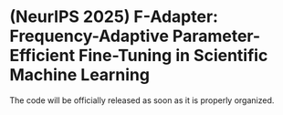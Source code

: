 # (NeurIPS 2025) F-Adapter: Frequency-Adaptive Parameter-Efficient Fine-Tuning in Scientific Machine Learning

The code will be officially released as soon as it is properly organized.
